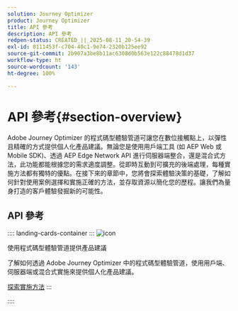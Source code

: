 ```yaml
---
solution: Journey Optimizer
product: Journey Optimizer
title: API 參考
description: API 參考
redpen-status: CREATED_||_2025-08-11_20-54-39
exl-id: 0111453f-c704-40c1-9e74-2320b125ee92
source-git-commit: 2b907a3be8b11ac6308d0b563e122c88478d1d37
workflow-type: ht
source-wordcount: '143'
ht-degree: 100%

---
```


# API 參考{#section-overview}

Adobe Journey Optimizer 的程式碼型體驗管道可讓您在數位接觸點上，以彈性且精確的方式提供個人化產品建議。無論您是使用用戶端工具 (如 AEP Web 或 Mobile SDK)、透過 AEP Edge Network API 進行伺服器端整合，還是混合式方法，此功能都能根據您的需求適度調整。從即時互動到可擴充的後端處理，每種實施方法都有獨特的優點。在接下來的章節中，您將會探索體驗決策的基礎，了解如何針對使用案例選擇和實施正確的方法，並存取資源以簡化您的歷程。讓我們為量身打造的客戶體驗發掘新的可能性。

## API 參考

:::: landing-cards-container
:::
![icon](https://cdn.experienceleague.adobe.com/icons/code-branch.svg)

使用程式碼型體驗管道提供產品建議

了解如何透過 Adobe Journey Optimizer 中的程式碼型體驗管道，使用用戶端、伺服器端或混合式實施來提供個人化產品建議。

[探索實施方法](../using/experience-decisioning/api-reference/deliver.md)
:::

::::
